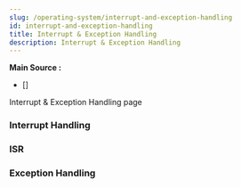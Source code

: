 ```yaml
---
slug: /operating-system/interrupt-and-exception-handling
id: interrupt-and-exception-handling
title: Interrupt & Exception Handling
description: Interrupt & Exception Handling
---
```


**Main Source :**

- []

Interrupt & Exception Handling page

### Interrupt Handling

### ISR

### Exception Handling
